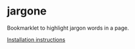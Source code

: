 jargone
=======

Bookmarklet to highlight jargon words in a page.

[Installation instructions](http://rooreynolds.github.com/jargone/)
